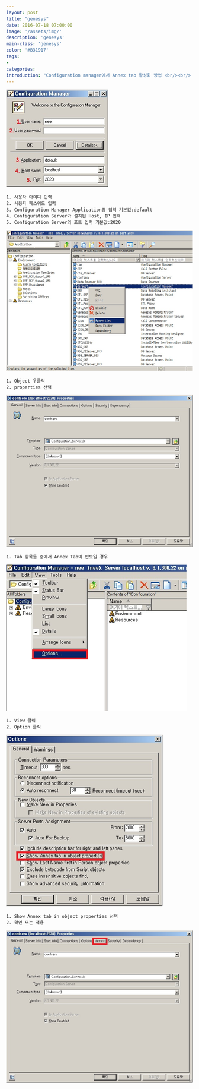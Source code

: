 ```yaml
---
layout: post
title: "genesys"
date: 2016-07-18 07:00:00
image: '/assets/img/'
description: 'genesys'
main-class: 'genesys'
color: '#B31917'
tags:
- 
categories:
introduction: "Configuration manager에서 Annex tab 활성화 방법 <br/><br/> Genesys(제네시스) 는 중견기업과 대기업에 고객 경험과 컨택 센터와 관련된 기술를 판매하는 회사이며 클라우드 기반 및 on-premises소프트웨어를 모두 제공한다"
---
```



![Imagem em um ipad](/assets/img/genesys/cme-start.jpg)

	1. 사용자 아이디 입력
	2. 사용자 패스워드 입력
	3. Configuration Manager Application명 입력 기본값:default
	4. Configuration Server가 설치된 Host, IP 입력
	5. Configuration Server의 포트 입력 기본값:2020


![Imagem em um ipad](/assets/img/genesys/cme-properties.jpg)

	1. Object 우클릭
	2. properties 선택
	
	
![Imagem em um ipad](/assets/img/genesys/cme-no-annex.jpg)

	1. Tab 항목들 중에서 Annex Tab이 안보일 경우
	
![Imagem em um ipad](/assets/img/genesys/cme-option.jpg)

	1. View 클릭
	2. Option 클릭
	
![Imagem em um ipad](/assets/img/genesys/cme-option-window.jpg)

	1. Show Annex tab in object properties 선택
	2. 확인 또는 적용
	
![Imagem em um ipad](/assets/img/genesys/cme-add-annex.jpg)
	
